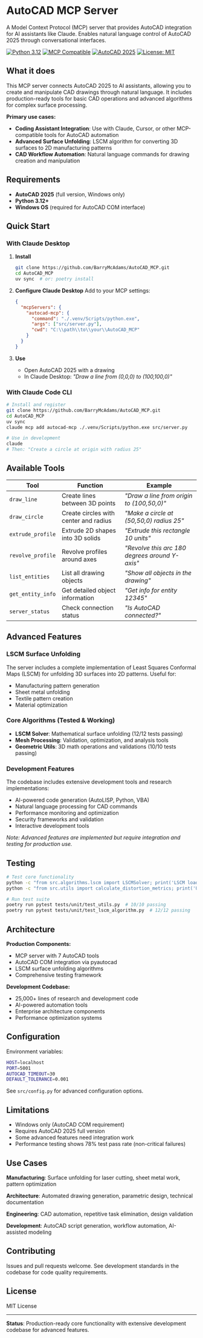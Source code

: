 # AutoCAD MCP Server

A Model Context Protocol (MCP) server that provides AutoCAD integration for AI assistants like Claude. Enables natural language control of AutoCAD 2025 through conversational interfaces.

[![Python 3.12](https://img.shields.io/badge/python-3.12-blue.svg)](https://www.python.org/downloads/)
[![MCP Compatible](https://img.shields.io/badge/MCP-Compatible-green.svg)](https://modelcontextprotocol.io/)
[![AutoCAD 2025](https://img.shields.io/badge/AutoCAD-2025-red.svg)](https://www.autodesk.com/products/autocad)
[![License: MIT](https://img.shields.io/badge/License-MIT-yellow.svg)](https://opensource.org/licenses/MIT)

## What it does

This MCP server connects AutoCAD 2025 to AI assistants, allowing you to create and manipulate CAD drawings through natural language. It includes production-ready tools for basic CAD operations and advanced algorithms for complex surface processing.

**Primary use cases:**
- **Coding Assistant Integration**: Use with Claude, Cursor, or other MCP-compatible tools for AutoCAD automation
- **Advanced Surface Unfolding**: LSCM algorithm for converting 3D surfaces to 2D manufacturing patterns
- **CAD Workflow Automation**: Natural language commands for drawing creation and manipulation

## Requirements

- **AutoCAD 2025** (full version, Windows only)
- **Python 3.12+**
- **Windows OS** (required for AutoCAD COM interface)

## Quick Start

### With Claude Desktop

1. **Install**
   ```bash
   git clone https://github.com/BarryMcAdams/AutoCAD_MCP.git
   cd AutoCAD_MCP
   uv sync  # or: poetry install
   ```

2. **Configure Claude Desktop**
   Add to your MCP settings:
   ```json
   {
     "mcpServers": {
       "autocad-mcp": {
         "command": "./.venv/Scripts/python.exe",
         "args": ["src/server.py"],
         "cwd": "C:\\path\\to\\your\\AutoCAD_MCP"
       }
     }
   }
   ```

3. **Use**
   - Open AutoCAD 2025 with a drawing
   - In Claude Desktop: *"Draw a line from (0,0,0) to (100,100,0)"*

### With Claude Code CLI

```bash
# Install and register
git clone https://github.com/BarryMcAdams/AutoCAD_MCP.git
cd AutoCAD_MCP
uv sync
claude mcp add autocad-mcp ./.venv/Scripts/python.exe src/server.py

# Use in development
claude
# Then: "Create a circle at origin with radius 25"
```

## Available Tools

| Tool | Function | Example |
|------|----------|---------|
| `draw_line` | Create lines between 3D points | *"Draw a line from origin to (100,50,0)"* |
| `draw_circle` | Create circles with center and radius | *"Make a circle at (50,50,0) radius 25"* |
| `extrude_profile` | Extrude 2D shapes into 3D solids | *"Extrude this rectangle 10 units"* |
| `revolve_profile` | Revolve profiles around axes | *"Revolve this arc 180 degrees around Y-axis"* |
| `list_entities` | List all drawing objects | *"Show all objects in the drawing"* |
| `get_entity_info` | Get detailed object information | *"Get info for entity 12345"* |
| `server_status` | Check connection status | *"Is AutoCAD connected?"* |

## Advanced Features

### LSCM Surface Unfolding
The server includes a complete implementation of Least Squares Conformal Maps (LSCM) for unfolding 3D surfaces into 2D patterns. Useful for:
- Manufacturing pattern generation
- Sheet metal unfolding
- Textile pattern creation
- Material optimization

### Core Algorithms (Tested & Working)
- **LSCM Solver**: Mathematical surface unfolding (12/12 tests passing)
- **Mesh Processing**: Validation, optimization, and analysis tools
- **Geometric Utils**: 3D math operations and validations (10/10 tests passing)

### Development Features
The codebase includes extensive development tools and research implementations:
- AI-powered code generation (AutoLISP, Python, VBA)
- Natural language processing for CAD commands  
- Performance monitoring and optimization
- Security frameworks and validation
- Interactive development tools

*Note: Advanced features are implemented but require integration and testing for production use.*

## Testing

```bash
# Test core functionality
python -c "from src.algorithms.lscm import LSCMSolver; print('LSCM loads successfully')"
python -c "from src.utils import calculate_distortion_metrics; print('Utils loads successfully')"

# Run test suite
poetry run pytest tests/unit/test_utils.py  # 10/10 passing
poetry run pytest tests/unit/test_lscm_algorithm.py  # 12/12 passing
```

## Architecture

**Production Components:**
- MCP server with 7 AutoCAD tools
- AutoCAD COM integration via pyautocad
- LSCM surface unfolding algorithms
- Comprehensive testing framework

**Development Codebase:**
- 25,000+ lines of research and development code
- AI-powered automation tools
- Enterprise architecture components
- Performance optimization systems

## Configuration

Environment variables:
```bash
HOST=localhost
PORT=5001
AUTOCAD_TIMEOUT=30
DEFAULT_TOLERANCE=0.001
```

See `src/config.py` for advanced configuration options.

## Limitations

- Windows only (AutoCAD COM requirement)
- Requires AutoCAD 2025 full version
- Some advanced features need integration work
- Performance testing shows 78% test pass rate (non-critical failures)

## Use Cases

**Manufacturing**: Surface unfolding for laser cutting, sheet metal work, pattern optimization

**Architecture**: Automated drawing generation, parametric design, technical documentation

**Engineering**: CAD automation, repetitive task elimination, design validation

**Development**: AutoCAD script generation, workflow automation, AI-assisted modeling

## Contributing

Issues and pull requests welcome. See development standards in the codebase for code quality requirements.

## License

MIT License

---

**Status**: Production-ready core functionality with extensive development codebase for advanced features.